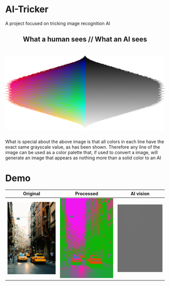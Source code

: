 # AI-Tricker

A project focused on tricking image recognition AI


<h2 align="center">What a human sees // What an AI sees</h2>

<h1 align="center">
  <img src="https://github.com/william64644/AI-Tricker/blob/main/human_vs_ai.png">
</h1>

What is special about the above image is that all colors in each line have the exact same grayscale value, as has been shown.
Therefore any line of the image can be used as a color palette that, if used to convert a image, will generate an image that appears as nothing
more than a solid color to an AI

# Demo

| Original | Processed | AI vision |
|---|---|---|
| <img src="https://github.com/william64644/AI-Tricker/blob/main/input_image.jpg"> | <img src="https://github.com/william64644/AI-Tricker/blob/main/output.png"> | <img src="https://github.com/william64644/AI-Tricker/blob/main/bw_output.png"> |
